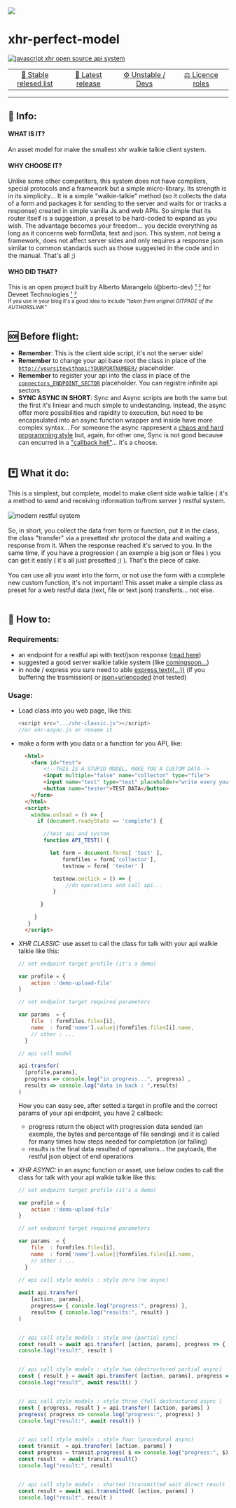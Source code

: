 [<sub>![](https://img.shields.io/badge/❮❮_BACK_TO_COLLECTION_HOMEPAGE-lavender.svg)</sub>](https://github.com/js-collection)
---
# xhr-perfect-model

<a href="https://github.com/sponsors/js-collection">
  <img src="./.depot/banner.jsperfectxhr.webp" alt="javascript xhr open source api system">
</a>

<table>
  <tr>
    <td width="999" align="center"> <a href="https://github.com/js-collection/xhr-perfect-model/releases"> 💾 Stable relesed list </a> </td>
    <td width="999" align="center"> <a href="https://github.com/js-collection/xhr-perfect-model/tree/released"> 💎 Latest release </a> </td>
    <td width="999" align="center"> <a href="https://github.com/js-collection/xhr-perfect-model/tree/development"> ⚙️ Unstable / Devs </a> </td>
    <td width="999" align="center"> <a href="./licence.md"> ⚖️ Licence roles </a> </td>
  </tr>
</table>

---

## 📃 Info:

#### WHAT IS IT?
An asset model for make the smallest xhr walkie talkie client system. <br>

#### WHY CHOOSE IT?
Unlike some other competitors, this system does not have compilers, special protocols and a framework but a simple micro-library. Its strength is in its simplicity... It is a simple "walkie-talkie" method (so it collects the data of a form and packages it for sending to the server and waits for or tracks a response) created in simple vanilla Js and web APIs. So simple that its router itself is a suggestion, a preset to be hard-coded to expand as you wish. The advantage becomes your freedom... you decide everything as long as it concerns web formData, text and json. This system, not being a framework, does not affect server sides and only requires a response json similar to common standards such as those suggested in the code and in the manual. That's all ;)<br>

#### WHO DID THAT?
This is an open project built by Alberto Marangelo (@berto-dev) [¹](https://berto.dev) [²](https://github.com/berto-dev) for Deveet Technologies [¹](https://deveet.com) [²](https://github.com/Deveet-Technologies)<br>
<sup>If you use in your blog it's a good idea to include <i>"taken from original GITPAGE of the AUTHORSLINK"</i></sup>
<br><br>

## 🆘 Before flight:
- **Remember**: This is the client side script, it's not the server side!<br>
- **Remember** to change your api base root the class in place of the [`http://yoursitewithapi:YOURPORTNUMBER/`](https://github.com/js-collection/xhr-perfect-model/blob/development/xhr-classic.js#L2) placeholder.<br>
- **Remember** to register your api into the class in place of the [`connectors_ENDPOINT_SECTOR`](https://github.com/js-collection/xhr-perfect-model/blob/development/xhr-classic.js#L175) placeholder. You can registre infinite api sectors.<br>
- **SYNC ASYNC IN SHORT**: Sync and Async scripts are both the same but the first it's liniear and much simple to undestanding. Instead, the async offer more possibilities and rapidity to execution, but need to be encapsulated into an async function wrapper and inside have more complex syntax... For someone the async rappresent a [chaos and hard programming style](https://www.google.com/search?q=async+it%27s+too+complex&oq=async+it%27s+too+complex&gs_lcrp=EgZjaHJvbWUyBggAEEUYOTIGCAEQRRg80gEJMTA3MTdqMGo0qAIAsAIA&sourceid=chrome&ie=UTF-8#ip=1) but, again, for other one, Sync is not good because can encurred in a ["callback hell"](https://www.google.com/search?q=what%27s+callback+hell&oq=callback+hell+what&gs_lcrp=EgZjaHJvbWUqCAgBEAAYFhgeMgYIABBFGDkyCAgBEAAYFhge0gEIMzY3OGowajeoAgCwAgA&sourceid=chrome&ie=UTF-8)... it's a choose.<br><br>

## *️⃣ What it do:
This is a simplest, but complete, model to make client side walkie talkie ( it's a method to send and receiving information to/from server ) restful system.
<br><br>
<img src="./.depot/banner.modernrestsys.webp" alt="modern restful system">
<br><br>
So, in short, you collect the data from form or function, put it in the class, the class "transfer" via a presetted xhr protocol the data and waiting a response from it. When the response reached it's served to you. In the same time, if you have a progression ( an exemple a big json or files ) you can get it easly ( it's all just presetted ;) ). That's the piece of cake.
<br><br>
You can use all you want into the form, or not use the form with a complete new custom function, it's not important! This asset make a simple class as  preset for a web restful data (text, file or text json) transferts... not else.
<br><br>

## 📑 How to:

### Requirements: 

- an endpoint for a restful api with text/json response ([read here](https://github.com/js-collection/xhr-perfect-model/blob/9fff6394fc89119693d347fd4bc3c5f50b7c4663/xhr-classic.js#L8C1-L15C4))
- suggested a good server walkie talkie system (like [comingsoon...]())
- in node / express you sure need to able [express.text({...})](https://expressjs.com/en/api.html#:~:text=express.text(%5Boptions%5D)) (if you buffering the trasmission) or [json+urlencoded](https://stackoverflow.com/questions/23259168/what-are-express-json-and-express-urlencoded) (not tested)


### Usage:

- Load class into you web page, like this:
  ```js
  <script src=".../xhr-classic.js"></script>
  //or xhr-async.js or rename it
  ```

- make a form with you data or a function for you API, like:
  ```html
    <html>
      <form id="test">
          <!--THIS IS A STUPID MODEL, MAKE YOU A CUSTOM DATA-->
          <input multiple="false" name="collector" type="file">
          <input name="test" type="text" placeholder="write every you wont ;)">
          <button name="tester">TEST DATA</button>
      </form>
    </html>
    <script>
      window.onload = () => {
        if (document.readyState == 'complete') {
  
          //test api and system
          function API_TEST() {
  
            let form = document.forms[ 'test' ],
                formfiles = form['collector'],
                testnow = form[ 'tester' ]
  
             testnow.onclick = () => {
                 //do operations and call api...
             }
  
         }
  
       }
     }
    </script>
  ```

- _XHR CLASSIC:_ use asset to call the class for talk with your api walkie talkie like this:

  ```js
  // set endpoint target profile (it's a demo)

  var profile = { 
      action :'demo-upload-file'
  }
  
  // set endpoint target required parameters

  var params  = {
      file  : formfiles.files[i],
      name  : form['name'].value||formfiles.files[i].name,
      // other : ...
    }
  
  // api call model   

  api.transfer(
    [profile,params],
    progress => console.log("in progress...", progress) ,
    results => console.log("data in back : ",results)
  )
  ```

  How you can easy see, after setted a target in profile and the correct params of your api endpoint, you have 2 callback:
  - progress return the object with progression data sended (an exemple, the bytes and percentage of file sending) and it is called for many times how steps needed for completation (or failing)
  - results is the final data resulted of operations... the payloads, the restful json object of end operations
 
- _XHR ASYNC:_ in an async function or asset, use below codes to call the class for talk with your api walkie talkie like this:

  ```js
  // set endpoint target profile (it's a demo)

  var profile = { 
      action :'demo-upload-file'
  }
  
  // set endpoint target required parameters

  var params  = {
      file  : formfiles.files[i],
      name  : form['name'].value||formfiles.files[i].name,
      // other : ...
    }
    
  // api call style models : style zero (no async)
  
  await api.transfer(
      [action, params],
      progress=> { console.log("progress:", progress) },
      result=> { console.log("results:", result) }
  )
  
  
  // api call style models : style one (partial sync)
  const result = await api.transfer( [action, params], progress => { console.log("progress:", progress) }).result()
  console.log("result", result )
  
  
  // api call style models : style two (destructured partial async)
  const { result } = await api.transfer( [action, params], progress => { console.log("progress:", progress ) })
  console.log("result", await result() )
  

  // api call style models : style three (full destructured async )
  const { progress, result } = api.transfer( [action, params] )
  progress( progress => console.log("progress:", progress) )
  console.log("result:", await result() )
  
  
  // api call style models : style four (procedural async)
  const transit  = api.transfer( [action, params] )
  const progress = transit.progress( $ => console.log("progress:", $) )
  const result  = await transit.result()
  console.log("result:", result)
  

  // api call style models : shorted (transmitted wait direct result without progress):
  const result = await api.transmitted( [action, params] )
  console.log("result", result )
  ```

